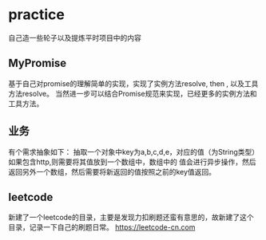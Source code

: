 # practice
自己造一些轮子以及提炼平时项目中的内容

## MyPromise
基于自己对promise的理解简单的实现，实现了实例方法resolve, then , 以及工具方法resolve。
当然进一步可以结合Promise规范来实现，已经更多的实例方法和工具方法。

## 业务
有个需求抽象如下：
抽取一个对象中key为a,b,c,d,e，对应的值（为String类型）如果包含http,则需要将其值放到一个数组中，数组中的
值会进行异步操作，然后返回另外一个数组，然后需要将新返回的值按照之前的key值返回。

## leetcode
新建了一个leetcode的目录，主要是发现力扣刷题还蛮有意思的，故新建了这个目录，记录一下自己的刷题日常。
https://leetcode-cn.com